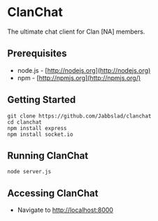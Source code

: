 ClanChat
========

The ultimate chat client for Clan [NA] members.

Prerequisites
-------------

* node.js - [http://nodejs.org](http://nodejs.org)
* npm - [http://npmjs.org](http://npmjs.org/)


Getting Started
---------------

    git clone https://github.com/Jabbslad/clanchat
    cd clanchat
    npm install express
    npm install socket.io

Running ClanChat
----------------

    node server.js

Accessing ClanChat
------------------

* Navigate to [http://localhost:8000](http://localhost:8000)